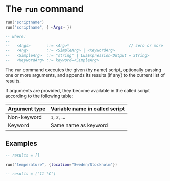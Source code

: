 # The `run` command

```lua
run("scriptname")
run("scriptname", { <Args> })

-- where:
-- 
--   <Args>       ::= <Arg>*                          // zero or more
--   <Arg>        ::= <SimpleArg> | <KeywordArg>
--   <SimpleArg>  ::= "string" | LuaExpression<Output = String>
--   <KeywordArg> ::= keyword=<SimpleArg>
```

The `run` command executes the given (by name) script, optionally passing one or more arguments,
and appends its results (if any) to the current list of results.

If arguments are provided, they become available in the called script according to the 
following table:

| Argument type | Variable name in called script |
| ------------- | ------------------------------ |
| Non-keyword   | `1`, `2`, ...                  |
| Keyword       | Same name as keyword           |

## Examples

```lua
-- results = []

run("temperature", {location="Sweden/Stockholm"})

-- results = ["11 °C"]
```

